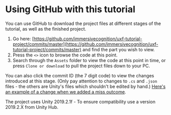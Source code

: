 # Using GitHub with this tutorial

You can use GitHub to download the project files at different stages of the tutorial, as well as the finished project.

1. Go here: [https://github.com/immersivecognition/uxf-tutorial-project/commits/master](https://github.com/immersivecognition/uxf-tutorial-project/commits/master) and find the part you wish to view.
2. Press the `<>` icon to browse the code at this point.
3. Search through the `Assets` folder to view the code at this point in time, or press `Clone or download` to pull the project files down to your PC.

You can also click the commit ID (the 7 digit code) to view the changes introduced at this stage. (Only pay attention to changes to `.cs` and `.json` files - the others are Unity's files which shouldn't be edited by hand.) [Here's an example of a change when we added a miss outcome](https://github.com/immersivecognition/uxf-tutorial-project/commit/fc676892bbc98d5f40ac0f9ef17ab7c4079ea243#diff-6745d3941a6f5d4b9d0a4824b30197b3).   

The project uses Unity 2019.2.1f - To ensure compatibility use a version 2019.2.X from Unity Hub.
